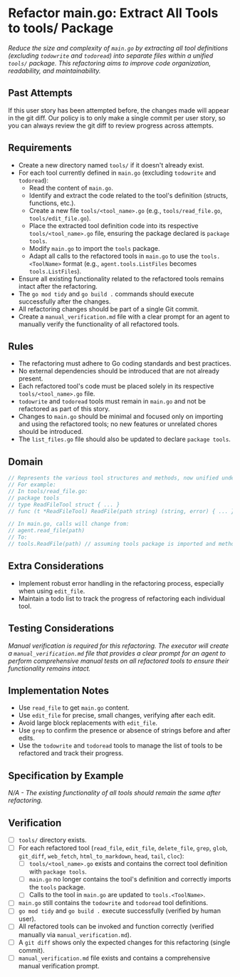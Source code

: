 # Refactor main.go: Extract All Tools to tools/ Package

*Reduce the size and complexity of `main.go` by extracting all tool definitions (excluding `todowrite` and `todoread`) into separate files within a unified `tools/` package. This refactoring aims to improve code organization, readability, and maintainability.*

## Past Attempts

If this user story has been attempted before, the changes made will appear in the git diff. Our policy is to only make a single commit per user story, so you can always review the git diff to review progress across attempts. 

## Requirements

- Create a new directory named `tools/` if it doesn't already exist.
- For each tool currently defined in `main.go` (excluding `todowrite` and `todoread`):
    - Read the content of `main.go`.
    - Identify and extract the code related to the tool's definition (structs, functions, etc.).
    - Create a new file `tools/<tool_name>.go` (e.g., `tools/read_file.go`, `tools/edit_file.go`).
    - Place the extracted tool definition code into its respective `tools/<tool_name>.go` file, ensuring the package declared is `package tools`.
    - Modify `main.go` to import the `tools` package.
    - Adapt all calls to the refactored tools in `main.go` to use the `tools.<ToolName>` format (e.g., `agent.tools.ListFiles` becomes `tools.ListFiles`).
- Ensure all existing functionality related to the refactored tools remains intact after the refactoring.
- The `go mod tidy` and `go build .` commands should execute successfully after the changes.
- All refactoring changes should be part of a single Git commit.
- Create a `manual_verification.md` file with a clear prompt for an agent to manually verify the functionality of all refactored tools.

## Rules

- The refactoring must adhere to Go coding standards and best practices.
- No external dependencies should be introduced that are not already present.
- Each refactored tool's code must be placed solely in its respective `tools/<tool_name>.go` file.
- `todowrite` and `todoread` tools must remain in `main.go` and not be refactored as part of this story.
- Changes to `main.go` should be minimal and focused only on importing and using the refactored tools; no new features or unrelated chores should be introduced.
- The `list_files.go` file should also be updated to declare `package tools`.

## Domain

```go
// Represents the various tool structures and methods, now unified under a 'tools' package.
// For example:
// In tools/read_file.go:
// package tools
// type ReadFileTool struct { ... }
// func (t *ReadFileTool) ReadFile(path string) (string, error) { ... }

// In main.go, calls will change from:
// agent.read_file(path)
// To:
// tools.ReadFile(path) // assuming tools package is imported and methods are direct functions or accessed via a tools struct
```

## Extra Considerations


- Implement robust error handling in the refactoring process, especially when using `edit_file`.
- Maintain a todo list to track the progress of refactoring each individual tool.

## Testing Considerations

*Manual verification is required for this refactoring. The executor will create a `manual_verification.md` file that provides a clear prompt for an agent to perform comprehensive manual tests on all refactored tools to ensure their functionality remains intact.*

## Implementation Notes

- Use `read_file` to get `main.go` content.
- Use `edit_file` for precise, small changes, verifying after each edit.
- Avoid large block replacements with `edit_file`.
- Use `grep` to confirm the presence or absence of strings before and after edits.
- Use the `todowrite` and `todoread` tools to manage the list of tools to be refactored and track their progress.

## Specification by Example

*N/A - The existing functionality of all tools should remain the same after refactoring.*

## Verification

- [ ] `tools/` directory exists.
- [ ] For each refactored tool (`read_file`, `edit_file`, `delete_file`, `grep`, `glob`, `git_diff`, `web_fetch`, `html_to_markdown`, `head`, `tail`, `cloc`):
    - [ ] `tools/<tool_name>.go` exists and contains the correct tool definition with `package tools`.
    - [ ] `main.go` no longer contains the tool's definition and correctly imports the `tools` package.
    - [ ] Calls to the tool in `main.go` are updated to `tools.<ToolName>`.
- [ ] `main.go` still contains the `todowrite` and `todoread` tool definitions.
- [ ] `go mod tidy` and `go build .` execute successfully (verified by human user).
- [ ] All refactored tools can be invoked and function correctly (verified manually via `manual_verification.md`).
- [ ] A `git diff` shows only the expected changes for this refactoring (single commit).
- [ ] `manual_verification.md` file exists and contains a comprehensive manual verification prompt.